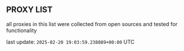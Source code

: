 ## PROXY LIST

all proxies in this list were collected from open sources and tested for functionality

last update: `2025-02-20 19:03:59.238089+00:00` UTC